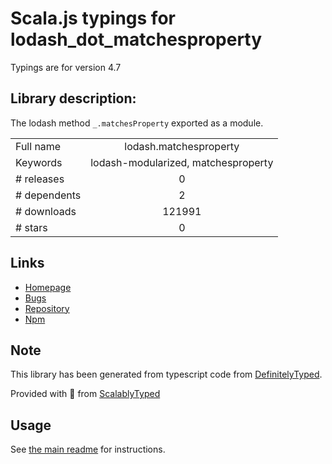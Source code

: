 
# Scala.js typings for lodash_dot_matchesproperty

Typings are for version 4.7

## Library description:
The lodash method `_.matchesProperty` exported as a module.

|                    |                 |
| ------------------ | :-------------: |
| Full name          | lodash.matchesproperty |
| Keywords           | lodash-modularized, matchesproperty |
| # releases         | 0 |
| # dependents       | 2 |
| # downloads        | 121991 |
| # stars            | 0 |

## Links
- [Homepage](https://lodash.com/)
- [Bugs](https://github.com/lodash/lodash/issues)
- [Repository](https://github.com/lodash/lodash)
- [Npm](https://www.npmjs.com/package/lodash.matchesproperty)
    


## Note
This library has been generated from typescript code from [DefinitelyTyped](https://definitelytyped.org).

Provided with :purple_heart: from [ScalablyTyped](https://github.com/oyvindberg/ScalablyTyped)

## Usage
See [the main readme](../../readme.md) for instructions.


